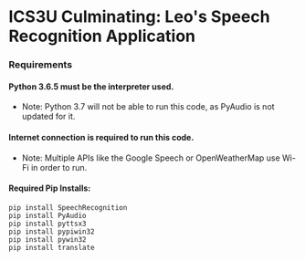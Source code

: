 # ICS3U Culminating: Leo's Speech Recognition Application

### Requirements
#### Python 3.6.5 must be the interpreter used.
- Note: Python 3.7 will not be able to run this code, as PyAudio is not updated for it.
#### Internet connection is required to run this code.
- Note: Multiple APIs like the Google Speech or OpenWeatherMap use Wi-Fi in order to run.
#### Required Pip Installs:
```
pip install SpeechRecognition
pip install PyAudio
pip install pyttsx3
pip install pypiwin32
pip install pywin32
pip install translate
```
